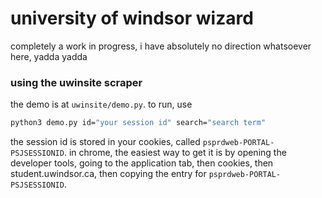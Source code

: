 # university of windsor wizard
completely a work in progress, i have absolutely no direction whatsoever here, yadda yadda

### using the uwinsite scraper
the demo is at `uwinsite/demo.py`. to run, use 
```bash
python3 demo.py id="your session id" search="search term"
```
the session id is stored in your cookies, called `psprdweb-PORTAL-PSJSESSIONID`. in chrome, the easiest way to get it is by opening the developer tools, going to the application tab, then cookies, then student.uwindsor.ca, then copying the entry for `psprdweb-PORTAL-PSJSESSIONID`.
